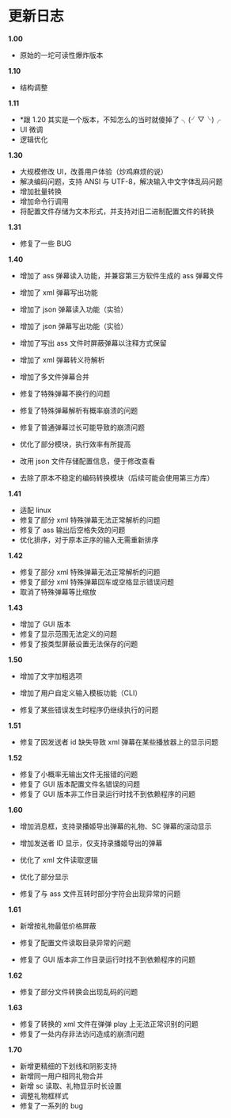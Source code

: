 # 更新日志

**1.00**

- 原始的一坨可读性爆炸版本

**1.10**

- 结构调整

**1.11**

- \*跟 1.20 其实是一个版本，不知怎么的当时就傻掉了 ╮(╯▽╰)╭
- UI 微调
- 逻辑优化

**1.30**

- 大规模修改 UI，改善用户体验（炒鸡麻烦的说）
- 解决编码问题，支持 ANSI 与 UTF-8，解决输入中文字体乱码问题
- 增加批量转换
- 增加命令行调用
- 将配置文件存储为文本形式，并支持对旧二进制配置文件的转换

**1.31**

- 修复了一些 BUG

**1.40**

- 增加了 ass 弹幕读入功能，并兼容第三方软件生成的 ass 弹幕文件
- 增加了 xml 弹幕写出功能
- 增加了 json 弹幕读入功能（实验）
- 增加了 json 弹幕写出功能（实验）
- 增加了写出 ass 文件时屏蔽弹幕以注释方式保留
- 增加了 xml 弹幕转义符解析
- 增加了多文件弹幕合并
- 修复了特殊弹幕不换行的问题
- 修复了特殊弹幕解析有概率崩溃的问题
- 修复了普通弹幕过长可能导致的崩溃问题

- 优化了部分模块，执行效率有所提高
- 改用 json 文件存储配置信息，便于修改查看

- 去除了原本不稳定的编码转换模块（后续可能会使用第三方库）

**1.41**

- 适配 linux
- 修复了部分 xml 特殊弹幕无法正常解析的问题
- 修复了 ass 输出后空格失效的问题
- 优化排序，对于原本正序的输入无需重新排序

**1.42**

- 修复了部分 xml 特殊弹幕无法正常解析的问题
- 修复了部分 xml 特殊弹幕回车或空格显示错误问题
- 取消了特殊弹幕等比缩放

**1.43**

- 增加了 GUI 版本
- 修复了显示范围无法定义的问题
- 修复了按类型屏蔽设置无法保存的问题

**1.50**

- 增加了文字加粗选项

- 增加了用户自定义输入模板功能（CLI）

- 修复了某些错误发生时程序仍继续执行的问题

**1.51**

- 修复了因发送者 id 缺失导致 xml 弹幕在某些播放器上的显示问题

**1.52**

- 修复了小概率无输出文件无报错的问题
- 修复了 GUI 版本配置文件名错误的问题
- 修复了 GUI 版本非工作目录运行时找不到依赖程序的问题

**1.60**

- 增加消息框，支持录播姬导出弹幕的礼物、SC 弹幕的滚动显示

- 增加发送者 ID 显示，仅支持录播姬导出的弹幕

- 优化了 xml 文件读取逻辑

- 优化了部分显示

- 修复了与 ass 文件互转时部分字符会出现异常的问题

**1.61**

- 新增按礼物最低价格屏蔽

- 修复了配置文件读取目录异常的问题

- 修复了 GUI 版本非工作目录运行时找不到依赖程序的问题

**1.62**

- 修复了部分文件转换会出现乱码的问题

**1.63**

- 修复了转换的 xml 文件在弹弹 play 上无法正常识别的问题
- 修复了一处内存非法访问造成的崩溃问题

**1.70**

- 新增更精细的下划线和阴影支持
- 新增同一用户相同礼物合并
- 新增 sc 读取、礼物显示时长设置
- 调整礼物框样式
- 修复了一系列的 bug
